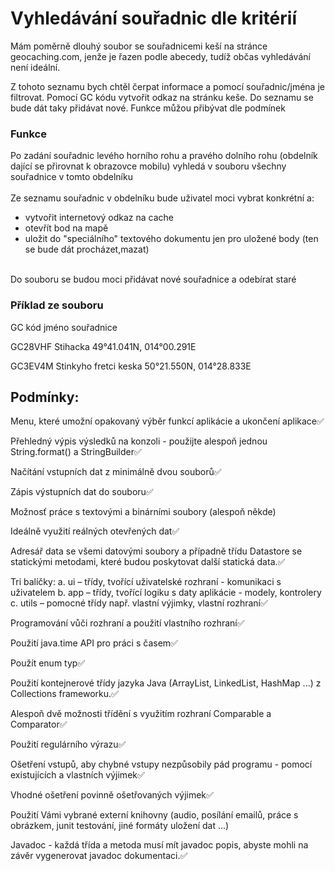 # Vyhledávání souřadnic dle kritérií
Mám poměrně dlouhý soubor se souřadnicemi keší na stránce geocaching.com, jenže je řazen podle abecedy, tudíž občas vyhledávání není ideální.

Z tohoto seznamu bych chtěl čerpat informace a pomocí souřadnic/jména je filtrovat. Pomocí GC kódu vytvořit odkaz na stránku keše. Do seznamu se bude dát taky přidávat nové. Funkce můžou přibývat dle podmínek

### Funkce
Po zadání souřadnic levého horního rohu a pravého dolního rohu (obdelník dající se přirovnat k obrazovce mobilu) vyhledá v souboru všechny souřadnice v tomto obdelníku<br><br>
Ze seznamu souřadnic v obdelníku bude uživatel moci vybrat konkrétní a:   
* vytvořit internetový odkaz na cache<br>
* otevřít bod na mapě<br>
* uložit do "speciálního" textového dokumentu jen pro uložené body (ten se bude dát procházet,mazat)<br><br>

Do souboru se budou moci přidávat nové souřadnice a odebírat staré

### Příklad ze souboru
GC kód jméno souřadnice

GC28VHF Stihacka 49°41.041N, 014°00.291E

GC3EV4M Stinkyho fretci keska 50°21.550N, 014°28.833E

## Podmínky:
Menu, které umožní opakovaný výběr funkcí aplikácie a ukončení aplikace✅

Přehledný výpis výsledků na konzoli - použijte alespoň jednou String.format() a StringBuilder✅

Načítání vstupních dat z minimálně dvou souborů✅

Zápis výstupních dat do souboru✅

Možnosť práce s textovými a binárními soubory (alespoň někde)

Ideálně využití reálných otevřených dat✅

Adresář data se všemi datovými soubory a případně třídu Datastore se statickými metodami, které budou poskytovat další statická data.✅

Tri balíčky: a. ui – třídy, tvořící uživatelské rozhraní - komunikaci s uživatelem b. app – třídy, tvořící logiku s daty aplikácie - modely, kontrolery c. utils – pomocné třídy např. vlastní výjimky, vlastní rozhraní✅

Programování vůči rozhraní a použití vlastního rozhraní✅

Použití java.time API pro práci s časem✅

Použít enum typ✅

Použití kontejnerové třídy jazyka Java (ArrayList, LinkedList, HashMap ...) z Collections frameworku.✅

Alespoň dvě možnosti třídění s využitím rozhraní Comparable a Comparator✅

Použití regulárního výrazu✅

Ošetření vstupů, aby chybné vstupy nezpůsobily pád programu - pomocí existujících a vlastních výjimek✅

Vhodné ošetření povinně ošetřovaných výjimek✅

Použití Vámi vybrané externí knihovny (audio, posílání emailů, práce s obrázkem, junit testování, jiné formáty uložení dat ...)

Javadoc - každá třída a metoda musí mít javadoc popis, abyste mohli na závěr vygenerovat javadoc dokumentaci.✅
